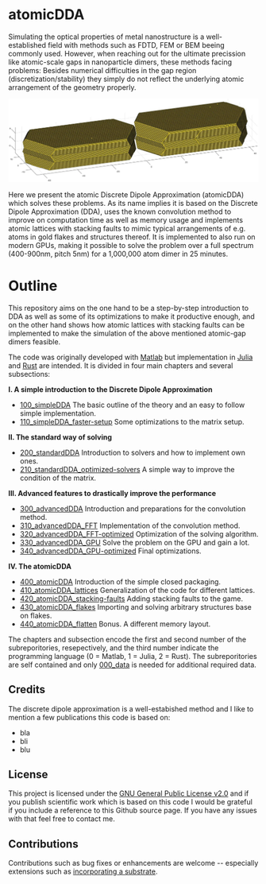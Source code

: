 # atomicDDA

Simulating the optical properties of metal nanostructure is a well-established field with methods such as FDTD, FEM or BEM beeing commonly used. However, when reaching out for the ultimate precission like atomic-scale gaps in nanoparticle dimers, these methods facing problems: Besides numerical difficulties in the gap region (discretization/stability) they simply do not reflect the underlying atomic arrangement of the geometry properly.

![A gold dimer ready to be simulated](/003_media/regrown-dimer_1-000-000-atoms.jpg "A gold dimer ready to be simulated")

Here we present the atomic Discrete Dipole Approximation (atomicDDA) which solves these problems. As its name implies it is based on the Discrete Dipole Approximation (DDA), uses the known convolution method to improve on computation time as well as memory usage and implements atomic lattices with stacking faults to mimic typical arrangements of e.g. atoms in gold flakes and structures thereof. It is implemented to also run on modern GPUs, making it possible to solve the problem over a full spectrum (400-900nm, pitch 5nm) for a 1,000,000 atom dimer in 25 minutes.

# Outline

This repository aims on the one hand to be a step-by-step introduction to DDA as well as some of its optimizations to make it productive enough, and on the other hand shows how atomic lattices with stacking faults can be implemented to make the simulation of the above mentioned atomic-gap dimers feasible.

The code was originally developed with [Matlab](https://www.mathworks.com/products/matlab.html "Link to Matlab product page from MathWorks") but implementation in [Julia](https://julialang.org/ "Link to the Julia programming language homepage") and [Rust](https://www.rust-lang.org/ "Linkt to the Rust programming language homepage") are intended. It is divided in four main chapters and several subsections:

__I. A simple introduction to the Discrete Dipole Approximation__
  * [100_simpleDDA]()
        The basic outline of the theory and an easy to follow simple implementation.
  * [110_simpleDDA_faster-setup]()
        Some optimizations to the matrix setup.
    
__II. The standard way of solving__
  * [200_standardDDA]()
        Introduction to solvers and how to implement own ones.
  * [210_standardDDA_optimized-solvers]()
        A simple way to improve the condition of the matrix.

__III. Advanced features to drastically improve the performance__
  * [300_advancedDDA]()
        Introduction and preparations for the convolution method.    
  * [310_advancedDDA_FFT]()
        Implementation of the convolution method.
  * [320_advancedDDA_FFT-optimized]()
        Optimization of the solving algorithm.
  * [330_advancedDDA_GPU]()
        Solve the problem on the GPU and gain a lot.
  * [340_advancedDDA_GPU-optimized]()
        Final optimizations.

__IV. The atomicDDA__
  * [400_atomicDDA]()
        Introduction of the simple closed packaging.    
  * [410_atomicDDA_lattices]()
        Generalization of the code for different lattices.
  * [420_atomicDDA_stacking-faults]()
        Adding stacking faults to the game.
  * [430_atomicDDA_flakes]()
        Importing and solving arbitrary structures base on flakes.
  * [440_atomicDDA_flatten]()
        Bonus. A different memory layout.

The chapters and subsection encode the first and second number of the subreporitories, resepectively, and the third number indicate the programming language (0 = Matlab, 1 = Julia, 2 = Rust). The subreporitories are self contained and only [000_data]() is needed for additional required data.


## Credits
The discrete dipole approximation is a well-estabished method and I like to mention a few publications this code is based on:
* bla
* bli
* blu


## License
This project is licensed under the [GNU General Public License v2.0](LICENSE "Link to the GPL") and if you publish scientific work which is based on this code I would be grateful if you include a reference to this Github source page. If you have any issues with that feel free to contact me.


## Contributions
Contributions such as bug fixes or enhancements are welcome -- especially extensions such as [incorporating a substrate]().
